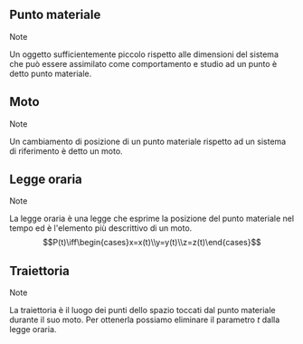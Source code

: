 ## Punto materiale
>[!note]
>Un oggetto sufficientemente piccolo rispetto alle dimensioni del sistema che può essere assimilato come comportamento e studio ad un punto è detto punto materiale.

## Moto
>[!note]
>Un cambiamento di posizione di un punto materiale rispetto ad un sistema di riferimento è detto un moto.

## Legge oraria
>[!note]
>La legge oraria è una legge che esprime la posizione del punto materiale nel tempo ed è l'elemento più descrittivo di un moto. $$P(t)\iff\begin{cases}x=x(t)\\y=y(t)\\z=z(t)\end{cases}$$

## Traiettoria
>[!note]
>La traiettoria è il luogo dei punti dello spazio toccati dal punto materiale durante il suo moto. Per ottenerla possiamo eliminare il parametro $t$ dalla legge oraria.

